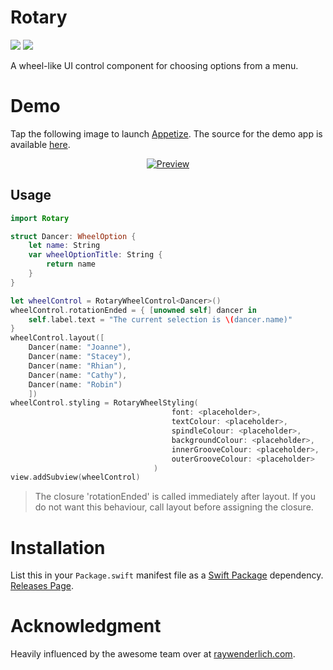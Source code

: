 # Rotary

![](https://img.shields.io/badge/platform-tvOS%2BiOS-blue)
![](https://img.shields.io/badge/swift-5.3-blue)

A wheel-like UI control component for choosing options from a menu.

# Demo

Tap the following image to launch [Appetize](https://appetize.io). The source for the demo app is available [here](https://github.com/nashysolutions/RotaryDemo).

<p align="center">
    <a href="https://appetize.io/app/udgkzhrukbwe3umq7x17h4zpjw?device=iphonex&scale=75&orientation=portrait&osVersion=12.2&deviceColor=black">
        <img src="https://user-images.githubusercontent.com/51816980/59976306-660b8f00-95ba-11e9-89d6-1862f6ee78da.png" alt="Preview"/>
    </a>
</p>

## Usage

```swift
import Rotary

struct Dancer: WheelOption {
    let name: String
    var wheelOptionTitle: String {
        return name
    }
}

let wheelControl = RotaryWheelControl<Dancer>()
wheelControl.rotationEnded = { [unowned self] dancer in
    self.label.text = "The current selection is \(dancer.name)"
}
wheelControl.layout([
    Dancer(name: "Joanne"),
    Dancer(name: "Stacey"),
    Dancer(name: "Rhian"),
    Dancer(name: "Cathy"),
    Dancer(name: "Robin")
    ])
wheelControl.styling = RotaryWheelStyling(
                                    font: <placeholder>,
                                    textColour: <placeholder>,
                                    spindleColour: <placeholder>,
                                    backgroundColour: <placeholder>,
                                    innerGrooveColour: <placeholder>,
                                    outerGrooveColour: <placeholder>
                                )
view.addSubview(wheelControl)
```

> The closure 'rotationEnded' is called immediately after layout. If you do not want this behaviour, call layout before assigning the closure.

# Installation

List this in your `Package.swift` manifest file as a [Swift Package](https://swift.org/package-manager/) dependency. [Releases Page](https://github.com/nashysolutions/Rotary/releases/).

# Acknowledgment 

Heavily influenced by the awesome team over at [raywenderlich.com](https://www.raywenderlich.com/2953-how-to-create-a-rotating-wheel-control-with-uikit).
